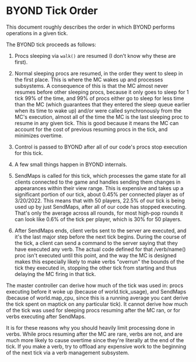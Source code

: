 # BYOND Tick Order

This document roughly describes the order in which BYOND performs operations in a given tick.

The BYOND tick proceeds as follows:

1. Procs sleeping via `walk()` are resumed (I don't know why these are first).

2. Normal sleeping procs are resumed, in the order they went to sleep in the
   first place. This is where the MC wakes up and processes subsystems. A
   consequence of this is that the MC almost never resumes before other sleeping
   procs, because it only goes to sleep for 1 tick 99% of the time, and 99% of
   procs either go to sleep for less time than the MC (which guarantees that
   they entered the sleep queue earlier when its time to wake up) and/or were
   called synchronously from the MC's execution, almost all of the time the MC
   is the last sleeping proc to resume in any given tick. This is good because
   it means the MC can account for the cost of previous resuming procs in the
   tick, and minimizes overtime.

3. Control is passed to BYOND after all of our code's procs stop execution for this tick.

4. A few small things happen in BYOND internals.

5. SendMaps is called for this tick, which processes the game state for all
   clients connected to the game and handles sending them changes in appearances
   within their view range. This is expensive and takes up a significant portion
   of our tick, about 0.45% per connected player as of 3/20/2022. This means
   that with 50 players, 22.5% of our tick is being used up by just SendMaps,
   after all of our code has stopped executing. That's only the average across
   all rounds, for most high-pop rounds it can look like 0.6% of the tick per
   player, which is 30% for 50 players.

6. After SendMaps ends, client verbs sent to the server are executed, and it's
   the last major step before the next tick begins. During the course of the
   tick, a client can send a command to the server saying that they have
   executed any verb. The actual code defined for that /verb/name() proc isn't
   executed until this point, and the way the MC is designed makes this
   especially likely to make verbs "overrun" the bounds of the tick they
   executed in, stopping the other tick from starting and thus delaying the MC
   firing in that tick.

The master controller can derive how much of the tick was used in: procs
executing before it woke up (because of world.tick_usage), and SendMaps (because
of world.map_cpu, since this is a running average you cant derive the tick spent
on maptick on any particular tick). It cannot derive how much of the tick was
used for sleeping procs resuming after the MC ran, or for verbs executing after
SendMaps.

It is for these reasons why you should heavily limit processing done in verbs.
While procs resuming after the MC are rare, verbs are not, and are much more
likely to cause overtime since they're literally at the end of the tick. If you
make a verb, try to offload any expensive work to the beginning of the next tick
via a verb management subsystem.
